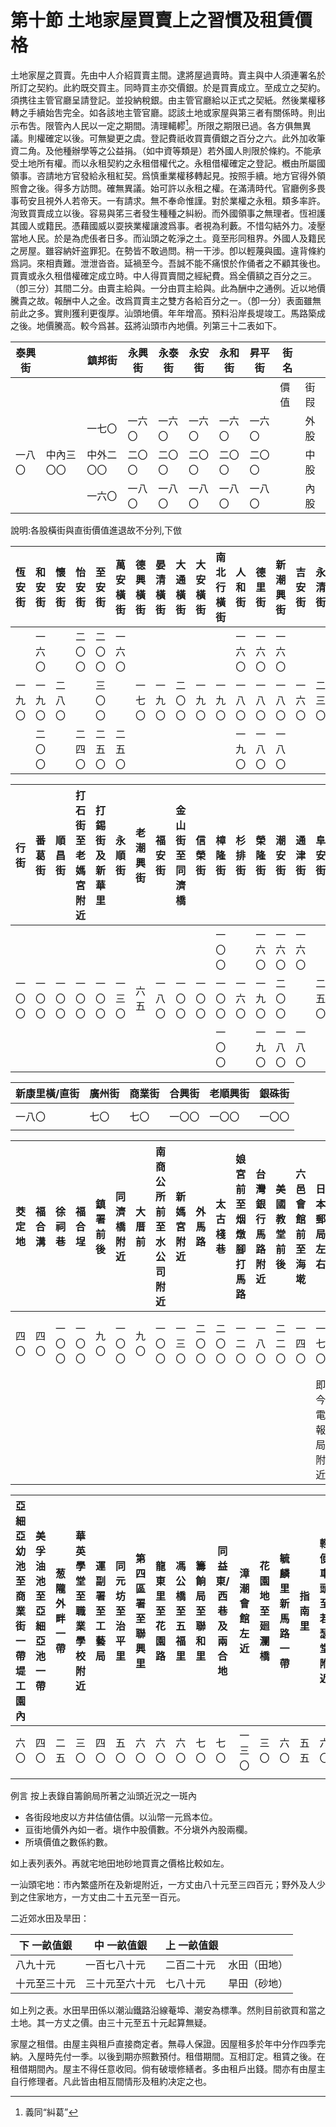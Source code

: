 # 第十節    土地家屋買賣上之習慣及租賃價格

土地家屋之買賣。先由中人介紹買賣主間。逮將屋過賣時。賣主與中人須連署名於所訂之契約。此約既交買主。同時買主亦交價銀。於是買賣成立。至成立之契約。須携往主管官廳呈請登記。並投納稅銀。由主管官廳給以正式之契紙。然後業權移轉之手續始吿完全。如各該地主管官廳。認該土地或家屋與第三者有關係時。則出示布吿。限管內人民以一定之期間。淸理轕轇[^45]。所限之期限已過。各方俱無異議。則權確定以後。可無變更之虞。登記費祇收買賣價銀之百分之六。此外加收筆資二角。及他種辦學等之公益捐。（如中資等類是）若外國人則限於條約。不能承受土地所有權。而以永租契約之永租借權代之。永租借權確定之登記。槪由所屬國領事。咨請地方官發給永租紅契。爲慎重業權移轉起見。按照手續。地方官得外領照會之後。得多方訪問。確無異議。始可許以永租之權。在滿淸時代。官廳例多畏事苟安且視外人若帝天。一有請求。無不奉命惟謹。對於業權之永租。類多率許。洵致買賣成立以後。容易與笫三者發生種種之糾紛。而外國領事之無理者。恆袒護其國人或籍民。憑藉國威以耍挾業權讓渡爲事。者視為利藪。不惜勾結外力。凌壓當地人民。於是為虎倀者日多。而汕頭之乾淨之土。竟至形同租界。外國人及籍民之房屋。雖容納奸盗罪犯。在勢皆不敢過問。稍一干涉。卽以輕蔑與國。違背條約爲詞。來相責難。泄泄沓沓。延禍至今。吾誠不能不痛恨於作俑者之不顧其後也。買賣或永久租借權確定成立時。中人得買賣間之經紀費。爲全價額之百分之三。（卽三分）其間二分。由賣主給與。一分由買主給與。此為酬中之通例。近以地價騰貴之故。報酬中人之金。改爲買賣主之雙方各給百分之一。（卽一分）表面雖無前此之多。實則獲利更復厚。汕頭地價。年年增高。預料沿岸長堤竣工。馬路築成之後。地價騰高。較今爲甚。茲將汕頭市內地價。列第三十二表如下。

| 泰興街           |                  | 鎮邦街     | 永興街     | 永泰街 | 永安街 | 永和街 | 昇平街 | 街名   |      |
|-----------------|-------------------|------------|------------|--------|--------|--------|--------|--------|------|
|               |                     |            |            |        |        |        |        | 價值   | 街叚 |
|              |                      | 一七〇     | 一六〇     | 一六〇 | 一六〇 | 一六〇 | 一六〇 |    |   外股   |
| 一八〇                             | 中內三〇〇 | 中外二〇〇 | 二〇〇 | 二〇〇 | 二〇〇 | 二〇〇 | 二〇〇 |  |中股
|                  |                  | 一六〇     | 一八〇     | 一八〇 | 一八〇 | 一八〇 | 一八〇 |    |   內股   |
說明:各股橫街與直街價值進退故不分列,下倣

| 恆安街 | 和安街 | 懷安街 | 怡安街 | 至安街 | 萬安橫街 | 德興橫街 | 晏清橫街 | 大通橫街 | 大安橫街 | 南北行橫街 | 人和街 | 德里街 | 新潮興街 | 吉安街 | 永清街 | 打索街 | 棉安街 | 德安橫街 | 德安街 |
|--------|--------|--------|--------|--------|----------|----------|----------|----------|----------|------------|--------|--------|----------|--------|--------|--------|--------|----------|--------|
|        | 一六〇 |        | 二〇〇 | 二〇〇 | 一六〇   |          |          |          |          |            | 一六〇 | 一六〇 | 一六〇   |        |        |        | 一六〇 |          |        |
| 一九〇 | 一九〇 | 二八〇 |        | 三〇〇 |          | 一七〇   | 一九〇   | 二〇〇   | 一九〇   | 一九〇     | 一八〇 | 一八〇 | 一八〇   | 一六〇 | 二三〇 | 一六〇 |        | 三〇〇   | 二五〇 |
|        | 二〇〇 |        | 二四〇 | 二五〇 | 二五〇   |          |          |          |          |            | 一九〇 | 一八〇 | 一八〇   |        |        |        | 一八〇 |          |        |

| 行街   | 番葛街 | 順昌街 | 打石街至老媽宮附近 | 打錫街及新華里 | 永順街 | 老潮興街 | 福安街 | 金山街至同濟橋 | 信榮街 | 樟隆街 | 杉排街 | 榮隆街 | 潮安街 | 通津街 | 阜安街 | 育善後街 | 育善前街 | 育善街 | 第一津街 |
|--------|--------|--------|--------------------|----------------|--------|----------|--------|----------------|--------|--------|--------|--------|--------|--------|--------|----------|----------|--------|----------|
|        |        |        |                    |                |        |          |        |                |        | 一〇〇 |        | 一六〇 | 一六〇 | 一六〇 |        |          |          |        |          |
| 一〇〇 | 一〇〇 | 一〇〇 | 一〇〇             | 一〇〇         | 一三〇 | 六五     | 一八〇 | 一〇〇         | 一〇〇 | 一〇〇 | 一六〇 | 一九〇 | 二〇〇 |        | 二五〇 | 一八〇   | 二〇〇   | 二〇〇 | 二八〇   |
|        |        |        |                    |                |        |          |        |                |        | 一〇〇 |        | 一九〇 | 一八〇 | 一八〇 |        |          |          |        |          |

| 新康里橫/直街 | 廣州街 | 商業街 | 合興街 | 老順興街 | 銀硃街 |
|---------------|--------|--------|--------|----------|--------|
|               |        |        |        |          |        |
| 一八〇        | 七〇   | 七〇   | 一〇〇 | 一〇〇   | 一〇〇 |
|               |        |        |        |          |        |

| 茭定地 | 福合溝 | 徐祠巷 | 福合埕 | 鎮署前後 | 同濟橋附近 | 大厝前 | 南商公所前至水公司附近 | 新媽宮附近 | 外馬路 | 太古棧巷 | 娘宮前至烟燉腳打馬路 | 台灣銀行馬路附近 | 美國教堂前後 | 六邑會館前至海墘 | 日本郵局左右   | 元興洋行四旁 | 漳潮會館左右 | 雙和市 | 地址     |
|--------|--------|--------|--------|----------|------------|--------|------------------------|------------|--------|----------|----------------------|------------------|--------------|------------------|----------------|--------------|--------------|--------|----------|
| 四〇   | 四〇   | 一〇〇 | 一〇〇 | 九〇     | 一〇〇     | 九〇   | 一〇〇                 | 一三〇     | 二〇〇 | 二〇〇   | 一二〇               | 一八〇           | 二二〇       | 一四〇           | 一七〇         | 一八〇       | 一三〇       | 二三〇 | 每井價格 |
|        |        |        |        |          |            |        |                        |            |        |          |                      |                  |              |                  | 即今電報局附近 |              |              |        | 說明     |

| 亞細亞幼池至商業街一帶堤工園內 | 美孚油池至亞細亞池一帶 | 葱隴外畔一帶 | 華英學堂至職業學校附近 | 運副署至工藝局 | 同元坊至治平里 | 第四區署至聯興里 | 龍東里至花園路 | 馮公橋至五福里 | 籌餉局至聯和里 | 同益東/西巷及兩合地 | 漳潮會館左近 | 花園地至廻瀾橋 | 毓麟里新馬路一帶 | 指南里 | 輕便車頭至若瑟堂附近 | 八屬會館附近至鎮安門 | 郭祠前至上帝宮旁 | 老市 |
|--------------------------------|------------------------|--------------|------------------------|----------------|----------------|------------------|----------------|----------------|----------------|---------------------|--------------|----------------|------------------|--------|----------------------|----------------------|------------------|------|
| 六〇                           | 四〇                   | 二五         | 三〇                   | 四〇           | 五〇           | 六〇             | 六〇           | 六〇           | 七〇           | 七〇                | 一三〇       | 三〇           | 六〇             | 五五   | 六〇                 | 六五                 | 九〇             | 六五 |
|                                |                        |              |                        |                |                |                  |                |                |                |                     |              |                |                  |        |                      |                      |                  |      |

例言 按上表錄自籌餉局所著之汕頭近況之一斑內

-   各街段地皮以方井估値估價。以汕幣一元爲本位。
-   亘街地價外內如一者。塡作中股價數。不分塡外內股兩欄。
-   所填價值之數係約數。

如上表列表外。再就宅地田地砂地買賣之價格比較如左。

一汕頭宅地：市內繁盛所在及新堤附近，一方丈由八十元至三四百元；野外及人少到之住家地方，一方丈由二十五元至一百元。

二近郊水田及旱田：

| 下 一畝值銀  | 中 一畝值銀    | 上 一畝值銀 |              |
|--------------|----------------|-------------|--------------|
| 八九十元     | 一百七八十元   | 二百二十元  | 水田（田地） |
| 十元至三十元 | 三十元至六十元 | 七八十元    | 旱田（砂地） |

如上列之表。水田旱田係以潮汕鐵路沿線菴埠、潮安為標準。然則目前欲買和當之土地。其一方丈之價。由三十元至五十元起算無疑。

家屋之租借。由屋主與租戶直接商定者。無尋人保證。因屋租多於年中分作四季完納。入屋時先付一季。以後到期亦照數預付。租借期間。互相訂定。租賃之後。在租借期間內。屋主不得任意收囘。倘有破壞修繕者。多由租戶出錢。間亦有由屋主自行修理者。凡此皆由相互間情形及租約决定之也。

[^45]: 義同“糾葛”
